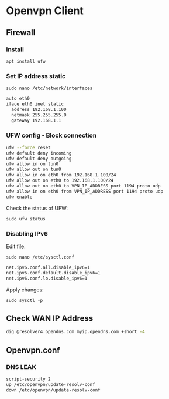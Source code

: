 # Openvpn Client 

## Firewall
### Install

```
apt install ufw
```

### Set IP address static
```
sudo nano /etc/network/interfaces
```

```bash
auto eth0
iface eth0 inet static
  address 192.168.1.100
  netmask 255.255.255.0
  gateway 192.168.1.1
```

### UFW config - Block connection

```bash
ufw --force reset
ufw default deny incoming
ufw default deny outgoing
ufw allow in on tun0
ufw allow out on tun0
ufw allow in on eth0 from 192.168.1.100/24
ufw allow out on eth0 to 192.168.1.100/24
ufw allow out on eth0 to VPN_IP_ADDRESS port 1194 proto udp
ufw allow in on eth0 from VPN_IP_ADDRESS port 1194 proto udp
ufw enable
```

Check the status of UFW:

```
sudo ufw status
```

### Disabling IPv6

Edit file:
```
sudo nano /etc/sysctl.conf
```
```bash
net.ipv6.conf.all.disable_ipv6=1
net.ipv6.conf.default.disable_ipv6=1
net.ipv6.conf.lo.disable_ipv6=1
```

Apply changes:
```
sudo sysctl -p
```

## Check WAN IP Address
```bash
dig @resolver4.opendns.com myip.opendns.com +short -4
```

## Openvpn.conf
### DNS LEAK
```bash
script-security 2
up /etc/openvpn/update-resolv-conf
down /etc/openvpn/update-resolv-conf
```